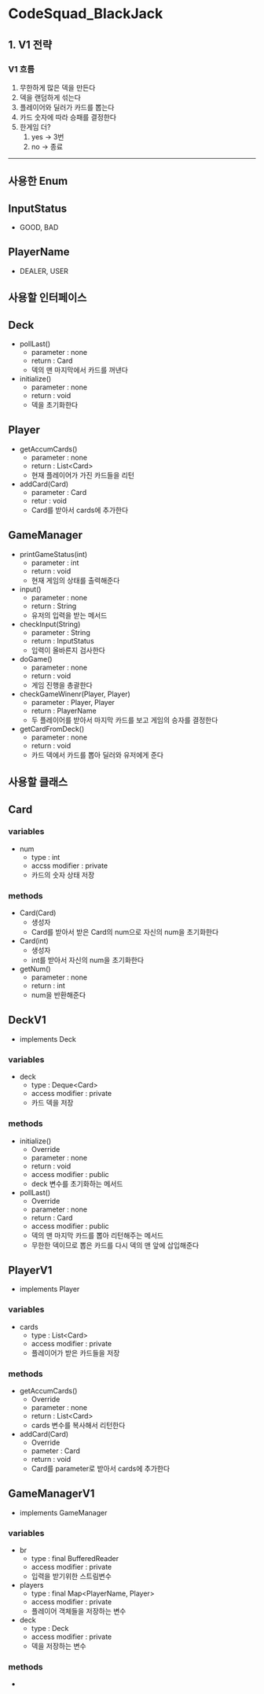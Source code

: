 # CodeSquad_BlackJack

## 1. V1 전략
### V1 흐름
1. 무한하게 많은 덱을 만든다
2. 덱을 랜덤하게 섞는다
3. 플레이어와 딜러가 카드를 뽑는다
4. 카드 숫자에 따라 승패를 결정한다
5. 한게임 더?
   1. yes -> 3번
   2. no -> 종료


--- 
## 사용한 Enum
## InputStatus
- GOOD, BAD

## PlayerName
- DEALER, USER

## 사용할 인터페이스
  
## Deck
- pollLast()
  - parameter : none
  - return : Card
  - 덱의 맨 마지막에서 카드를 꺼낸다
- initialize()
  - parameter : none
  - return : void
  - 덱을 초기화한다

## Player
- getAccumCards()
  - parameter : none
  - return : List\<Card>
  - 현재 플레이어가 가진 카드들을 리턴
- addCard(Card)
  - parameter : Card
  - retur : void
  - Card를 받아서 cards에 추가한다

## GameManager
- printGameStatus(int)
  - parameter : int
  - return : void
  - 현재 게임의 상태를 출력해준다
- input()
  - parameter : none
  - return : String
  - 유저의 입력을 받는 메서드
- checkInput(String)
  - parameter : String
  - return : InputStatus
  - 입력이 올바른지 검사한다
- doGame()
  - parameter : none
  - return : void
  - 게임 진행을 총괄한다
- checkGameWinenr(Player, Player)
  - parameter : Player, Player
  - return : PlayerName
  - 두 플레이어를 받아서 마지막 카드를 보고 게임의 승자를 결정한다
- getCardFromDeck()
  - parameter : none
  - return : void
  - 카드 덱에서 카드를 뽑아 딜러와 유저에게 준다

## 사용할 클래스

## Card
### variables
- num
  - type : int
  - accss modifier : private
  - 카드의 숫자 상태 저장

### methods
- Card(Card)
  - 생성자
  - Card를 받아서 받은 Card의 num으로 자신의 num을 초기화한다
- Card(int)
  - 생성자
  - int를 받아서 자신의 num을 초기화한다
- getNum()
  - parameter : none
  - return : int
  - num을 반환해준다

## DeckV1
- implements Deck
### variables
- deck
  - type : Deque\<Card>
  - access modifier : private
  - 카드 덱을 저장

### methods
- initialize()
  - Override
  - parameter : none
  - return : void
  - access modifier : public
  - deck 변수를 초기화하는 메서드
- pollLast()
  - Override
  - parameter : none
  - return : Card
  - access modifier : public
  - 덱의 맨 마지막 카드를 뽑아 리턴해주는 메서드
  - 무한한 덱이므로 뽑은 카드를 다시 덱의 맨 앞에 삽입해준다

## PlayerV1
- implements Player
### variables
- cards
  - type : List\<Card>
  - access modifier : private
  - 플레이어가 받은 카드들을 저장

### methods
- getAccumCards()
  - Override
  - parameter : none
  - return : List\<Card>
  - cards 변수를 복사해서 리턴한다 
- addCard(Card)
  - Override
  - pameter : Card
  - return : void
  - Card를 parameter로 받아서 cards에 추가한다
  
## GameManagerV1
- implements GameManager
### variables
- br
  - type : final BufferedReader
  - access modifier : private
  - 입력을 받기위한 스트림변수
- players
  - type : final Map\<PlayerName, Player>
  - access modifier : private
  - 플레이어 객체들을 저장하는 변수
- deck
  - type : Deck
  - access modifier : private
  - 덱을 저장하는 변수

### methods
- 